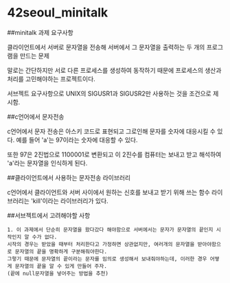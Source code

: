 # 42seoul_minitalk

##minitalk 과제 요구사항

클라이언트에서 서버로 문자열을 전송해 서버에서 그 문자열을 출력하는 두 개의 프로그램을 만드는 문제

말로는 간단하지만 서로 다른 프로세스를 생성하여 동작하기 때문에 프로세스의 생산과 처리를 고민해야하는 프로젝트이다.

서브젝트 요구사항으로 UNIX의 SIGUSR1과 SIGUSR2만 사용하는 것을 조건으로 제시함.


##c언어에서 문자전송
 
c언어에서 문자 전송은 아스키 코드로 표현되고 그로인해 문자를 숫자에 대응시킬 수 있다.
 예를 들어 'a'는 97이라는 숫자에 대응할 수 있다.

 또한 97은 2진법으로 1100001로 변환되고 이 2진수를 컴퓨터는 보내고 받고 해석하여 'a'라는 문자열을 인식하게 된다.

 ##클라이언트에서 사용하는 문자전송 라이브러리

 c언어에서 클라이언트와 서버 사이에서 원하는 신호를 보내고 받기 위해 쓰는 함수 라이브러리는 'kill'이라는 라이브러리가 있다.

 
 ##서브젝트에서 고려해야할 사항

    1. 이 과제에서 단순히 문자열을 왔다갔다 해야함으로 서버에서는 문자가 문자열의 끝인지 시작인지 알 수가 없다.
    시작의 경우는 받았을 때부터 처리한다고 가정하면 상관없지만, 여러개의 문자열을 받아야함으로 문자열의 끝을 명확하게 구분해줘야한다.
    그렇기 때문에 문자열의 끝이라는 문자를 임의로 생성해서 보내줘야하는데, 이러한 경우 어떻게 문자열의 끝을 알 수 있게 만들어 주자.
    (끝에 null문자열을 넣어주는 방법을 추천)